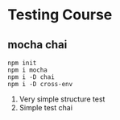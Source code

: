 # Testing Course
## mocha chai

```
npm init 
npm i mocha
npm i -D chai
npm i -D cross-env   
```

1. Very simple structure test
2. Simple test chai 